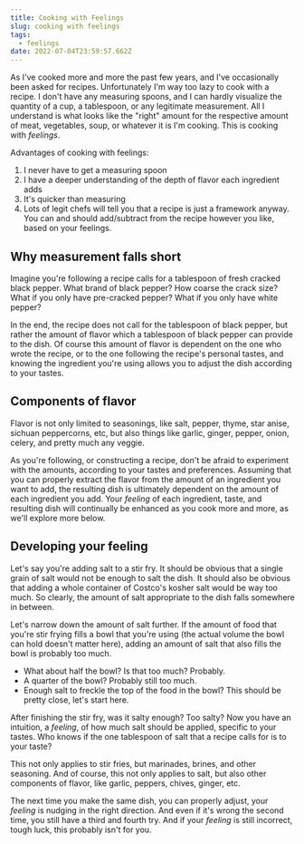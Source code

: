 ```yaml
---
title: Cooking with Feelings
slug: cooking with feelings
tags:
  - feelings
date: 2022-07-04T23:59:57.662Z
---
```


As I've cooked more and more the past few years, and I've occasionally been asked for recipes. Unfortunately I'm way too lazy to cook with a recipe. I don't have any measuring spoons, and I can hardly visualize the quantity of a cup, a tablespoon, or any legitimate measurement. All I understand is what looks like the "right" amount for the respective amount of meat, vegetables, soup, or whatever it is I'm cooking. This is cooking with _feelings_.

Advantages of cooking with feelings:

1. I never have to get a measuring spoon
2. I have a deeper understanding of the depth of flavor each ingredient adds
3. It's quicker than measuring
4. Lots of legit chefs will tell you that a recipe is just a framework anyway. You can and should add/subtract from the recipe however you like, based on your feelings.

## Why measurement falls short

Imagine you're following a recipe calls for a tablespoon of fresh cracked black pepper. What brand of black pepper? How coarse the crack size? What if you only have pre-cracked pepper? What if you only have white pepper?

In the end, the recipe does not call for the tablespoon of black pepper, but rather the amount of flavor which a tablespoon of black pepper can provide to the dish. Of course this amount of flavor is dependent on the one who wrote the recipe, or to the one following the recipe's personal tastes, and knowing the ingredient you're using allows you to adjust the dish according to your tastes.

## Components of flavor

Flavor is not only limited to seasonings, like salt, pepper, thyme, star anise, sichuan peppercorns, etc, but also things like garlic, ginger, pepper, onion, celery, and pretty much any veggie.

As you're following, or constructing a recipe, don't be afraid to experiment with the amounts, according to your tastes and preferences. Assuming that you can properly extract the flavor from the amount of an ingredient you want to add, the resulting dish is ultimately dependent on the amount of each ingredient you add. Your _feeling_ of each ingredient, taste, and resulting dish will continually be enhanced as you cook more and more, as we'll explore more below.

## Developing your feeling

Let's say you're adding salt to a stir fry. It should be obvious that a single grain of salt would not be enough to salt the dish. It should also be obvious that adding a whole container of Costco's kosher salt would be way too much. So clearly, the amount of salt appropriate to the dish falls somewhere in between.

Let's narrow down the amount of salt further. If the amount of food that you're stir frying fills a bowl that you're using (the actual volume the bowl can hold doesn't matter here), adding an amount of salt that also fills the bowl is probably too much.

- What about half the bowl? Is that too much? Probably.
- A quarter of the bowl? Probably still too much.
- Enough salt to freckle the top of the food in the bowl? This should be pretty close, let's start here.

After finishing the stir fry, was it salty enough? Too salty? Now you have an intuition, a _feeling_, of how much salt should be applied, specific to your tastes. Who knows if the one tablespoon of salt that a recipe calls for is to your taste?

This not only applies to stir fries, but marinades, brines, and other seasoning. And of course, this not only applies to salt, but also other components of flavor, like garlic, peppers, chives, ginger, etc.

The next time you make the same dish, you can properly adjust, your _feeling_ is nudging in the right direction. And even if it's wrong the second time, you still have a third and fourth try. And if your _feeling_ is still incorrect, tough luck, this probably isn't for you.
